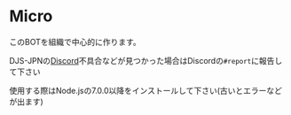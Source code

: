 # Micro
このBOTを組織で中心的に作ります。

DJS-JPNの[Discord](https://discord.gg/DbTpjXV)不具合などが見つかった場合はDiscordの`#report`に報告して下さい

使用する際はNode.jsの7.0.0以降をインストールして下さい(古いとエラーなどが出ます)
